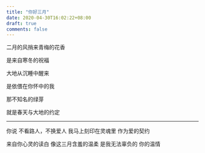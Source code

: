 ```yaml
---
title: "你好三月"
date: 2020-04-30T16:02:22+08:00
draft: true
comments: false
---
```


二月的风捎来青梅的花香

是来自寒冬的祝福

大地从沉睡中醒来

是依偎在你怀中的我

那不知名的绿芽

就是春天与大地的约定

---

你说
不看路人，不换爱人
我马上刻印在灵魂里
作为爱的契约

来自你心灵的读白
像这三月含羞的温柔
是我无法辜负的
你的温情